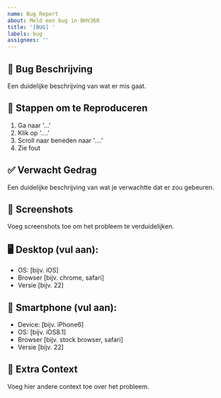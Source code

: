```yaml
---
name: Bug Report
about: Meld een bug in BHV360
title: '[BUG] '
labels: bug
assignees: ''
---
```


## 🐛 Bug Beschrijving
Een duidelijke beschrijving van wat er mis gaat.

## 🔄 Stappen om te Reproduceren
1. Ga naar '...'
2. Klik op '....'
3. Scroll naar beneden naar '....'
4. Zie fout

## ✅ Verwacht Gedrag
Een duidelijke beschrijving van wat je verwachtte dat er zou gebeuren.

## 📱 Screenshots
Voeg screenshots toe om het probleem te verduidelijken.

## 🖥️ Desktop (vul aan):
 - OS: [bijv. iOS]
 - Browser [bijv. chrome, safari]
 - Versie [bijv. 22]

## 📱 Smartphone (vul aan):
 - Device: [bijv. iPhone6]
 - OS: [bijv. iOS8.1]
 - Browser [bijv. stock browser, safari]
 - Versie [bijv. 22]

## 📝 Extra Context
Voeg hier andere context toe over het probleem.
